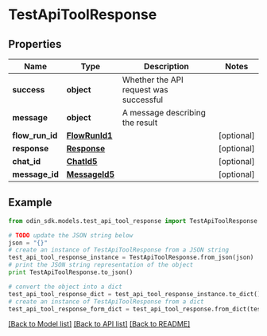 # TestApiToolResponse


## Properties

Name | Type | Description | Notes
------------ | ------------- | ------------- | -------------
**success** | **object** | Whether the API request was successful | 
**message** | **object** | A message describing the result | 
**flow_run_id** | [**FlowRunId1**](FlowRunId1.md) |  | [optional] 
**response** | [**Response**](Response.md) |  | [optional] 
**chat_id** | [**ChatId5**](ChatId5.md) |  | [optional] 
**message_id** | [**MessageId5**](MessageId5.md) |  | [optional] 

## Example

```python
from odin_sdk.models.test_api_tool_response import TestApiToolResponse

# TODO update the JSON string below
json = "{}"
# create an instance of TestApiToolResponse from a JSON string
test_api_tool_response_instance = TestApiToolResponse.from_json(json)
# print the JSON string representation of the object
print TestApiToolResponse.to_json()

# convert the object into a dict
test_api_tool_response_dict = test_api_tool_response_instance.to_dict()
# create an instance of TestApiToolResponse from a dict
test_api_tool_response_form_dict = test_api_tool_response.from_dict(test_api_tool_response_dict)
```
[[Back to Model list]](../README.md#documentation-for-models) [[Back to API list]](../README.md#documentation-for-api-endpoints) [[Back to README]](../README.md)


